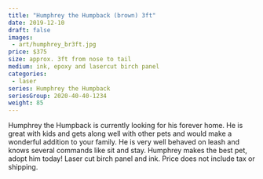 ```yaml
---
title: "Humphrey the Humpback (brown) 3ft"
date: 2019-12-10
draft: false
images:
 - art/humphrey_br3ft.jpg
price: $375 
size: approx. 3ft from nose to tail
medium: ink, epoxy and lasercut birch panel
categories:
 - laser
series: Humphrey the Humpback
seriesGroup: 2020-40-40-1234
weight: 85
---
```


Humphrey the Humpback is currently looking for his forever home.
He is great with kids and gets along well with other pets and would make a wonderful addition to your family. He is very well behaved on leash and knows several commands like sit and stay. Humphrey makes the best pet, adopt him today!  Laser cut birch panel and ink. Price does not include tax or shipping.